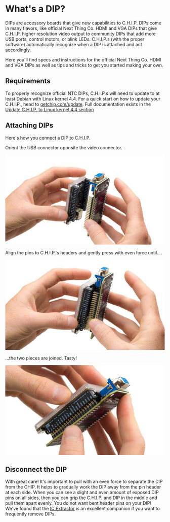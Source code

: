 # What's a DIP?

DIPs are accessory boards that give new capabilities to C.H.I.P.  DIPs come in many flavors, like official Next Thing Co. HDMI and VGA DIPs that give C.H.I.P. higher resolution video output to community DIPs that add more USB ports, control motors, or blink LEDs.  C.H.I.P.s (with the proper software) automatically recognize when a DIP is attached and act accordingly.

Here you'll find specs and instructions for the official Next Thing Co. HDMI and VGA DIPs as well as tips and tricks to get you started making your own.

## Requirements
To properly recognize official NTC DIPs, C.H.I.P.s will need to update to at least Debian with Linux kernel 4.4.  For a quick start on how to update your C.H.I.P., head to [getchip.com/update](http://getchip.com/update).  Full documentation exists in the [Update C.H.I.P. to Linux kernel 4.4 section](#update-c-h-i-p-to-debian-4-4)

## Attaching DIPs

Here's how you connect a DIP to C.H.I.P.

Orient the USB connector opposite the video connector.

![Attach the DIP](images/vga_attach-0.jpg)

Align the pins to C.H.I.P.'s headers and gently press with even force until....

![Attach the DIP](images/vga_attach-1.jpg)

...the two pieces are joined. Tasty!

![Attach the DIP](images/vga_attach-2.jpg)

## Disconnect the DIP

With great care! It's important to pull with an even force to separate the DIP from the CHIP. It helps to gradually work the DIP away from the pin header at each side. When you can see a slight and even amount of exposed DIP pins on all sides, then you can grip the C.H.I.P. and DIP in the middle and pull them apart evenly. You do not want bent header pins on your DIP! We've found that the [IC Extractor](https://en.wikipedia.org/wiki/IC_extractor) is an excellent companion if you want to frequently remove DIPs.
